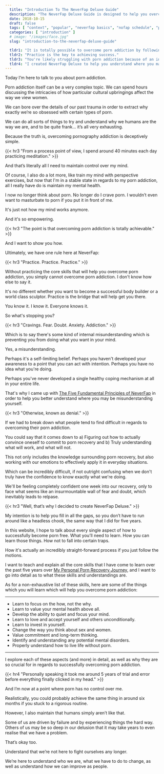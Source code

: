 ```yaml
---
  title: "Introduction To The NeverFap Deluxe Guide"
  description: "The NeverFap Deluxe Guide is designed to help you overcome porn addiction through awareness, self-control and improved mental health."
  date: 2018-10-15
  draft: false
  tags: [ "context", "popular", "neverfap basics", "nofap schedule", "porn addiction", "addiction", "awareness", "nofap", "neverfap", "neverfap deluxe", "neverfap deluxe guide", "neverfap basics" ]
  categories: [ "introduction" ]
  # image: "/images/face.jpg"
  slug: "introduction-to-the-neverfap-deluxe-guide"

  tldr1: "It is totally possible to overcome porn addiction by following a series of verifiable steps."
  tldr2: "Practice is the key to achieving success."
  tldr3: "You're likely struggling with porn addiction because of an internal misunderstanding of some fundamental truth."
  tldr4: "I created NeverFap Deluxe to help you understand where you may be misunderstanding yourself."
---
```


<!-- Very Happy with edit -->

Today I’m here to talk to you about porn addiction.

Porn addiction itself can be a very complex topic. We can spend hours discussing the intricacies of how particular cultural upbringings affect the way we view women. 

We can bore over the details of our past trauma in order to extract why exactly we’re so obsessed with certain types of porn. 

We can do all sorts of things to try and understand why we humans are the way we are, and to be quite frank... it’s all very exhausting.

Because the truth is, overcoming pornography addiction is deceptively simple.

{{< hr3 "From a process point of view, I spend around 40 minutes each day practicing meditation." >}}

And that’s literally all I need to maintain control over my mind.

Of course, I also do a lot more, like train my mind with perspective exercises, but now that I'm in a stable state in regards to my porn addiction, all I really have do is maintain my mental health.

I now no longer think about porn. No longer do I crave porn. I wouldn’t even want to masturbate to porn if you put it in front of me.

It's just not how my mind works anymore.

And it's so empowering.

{{< hr3 "The point is that overcoming porn addiction is totally achievable." >}}

And I want to show you how.

Ultimately, we have one rule here at NeverFap: 

{{< hr3 "Practice. Practice. Practice." >}}

Without practicing the core skills that will help you overcome porn addiction, you simply cannot overcome porn addiction. I don't know how else to say it.

It's no different whether you want to become a successful body builder or a world class sculptor. Practice is the bridge that will help get you there.

You know it. I know it. Everyone knows it. 

So what's stopping you?

{{< hr3 "Cravings. Fear. Doubt. Anxiety. Addiction." >}}

Which is to say there's some kind of internal misunderstanding which is preventing you from doing what you want in your mind. 

Yes, a misunderstanding. 

Perhaps it's a self-limiting belief. Perhaps you haven't developed your awareness to a point that you can act with intention. Perhaps you have no idea what you're doing. 

Perhaps you've never developed a single healthy coping mechanism at all in your entire life. 

That's why I came up with <a class="link" href="/articles/the-five-fundamental-principles-of-neverfap">The Five Fundamental Principles of NeverFap</a> in order to help you better understand where you may be misunderstanding yourself.

{{< hr3 "Otherwise, known as denial." >}}

If we had to break down what people tend to find difficult in regards to overcoming their porn addiction. 

You could say that it comes down to a) Figuring out how to actually convince oneself to commit to porn recovery and b) Truly understanding what will work, and what will not.

This not only includes the knowledge surrounding porn recovery, but also working with our emotions to effectively apply it in everyday situations.

Which can be incredibly difficult, if not outright confusing when we don't truly have the confidence to know exactly what we're doing. 

We'll be feeling completely confident one week into our recovery, only to face what seems like an insurmountable wall of fear and doubt, which inevitably leads to relpase.

{{< hr3 "Well, that’s why I decided to create NeverFap Deluxe." >}}

My intention is to help you fill in all the gaps, so you don’t have to run around like a headless chook, the same way that I did for five years.

In this website, I hope to talk about every single aspect of how to successfully become porn free. What you’ll need to learn. How you can learn those things. How not to fall into certain traps.

How it's actually an incredibly straight-forward process if you just follow the motions.

I want to teach and explain all the core skills that I have come to learn over the past five years over <a class="link" href="/articles/my-personal-porn-recovery-journey">My Personal Porn Recovery Journey</a>, and I want to go into detail as to what these skills and understandings are.

As for a non-exhaustive list of these skills, here are some of the things which you will learn which will help you overcome porn addiction:

<hr class="hrul"/>

- Learn to focus on the how, not the why.
- Learn to value your mental health above all.
- Develop the ability to quiet and focus your mind.
- Learn to love and accept yourself and others unconditionally.
- Learn to invest in yourself.
- Change the way you think about sex and women.
- Value commitment and long-term thinking.
- Identify and understanding any potential mental disorders.
- Properly understand how to live life without porn.

<hr class="hrul__bottom"/>

I explore each of these aspects (and more) in detail, as well as why they are so crucial for in regards to successfully overcoming porn addiction.

{{< hr4 "Personally speaking it took me around 5 years of trial and error before everything finally clicked in my head." >}}

And I’m now at a point where porn has no control over me.

Realistically, you could probably achieve the same thing in around six months if you stuck to a rigorous routine.

However, I also maintain that humans simply aren’t like that. 

Some of us are driven by failure and by experiencing things the hard way. Others of us may be so deep in our delusion that it may take years to even realise that we have a problem. 

That’s okay too.

Understand that we’re not here to fight ourselves any longer. 

We’re here to understand who we are, what we have to do to change, as well as understand how we can improve as people.


